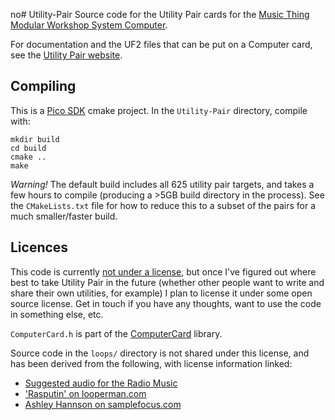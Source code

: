 no# Utility-Pair
Source code for the Utility Pair cards for the [Music Thing Modular Workshop System Computer](https://www.musicthing.co.uk/workshopsystem/).

For documentation and the UF2 files that can be put on a Computer card, see the [Utility Pair website](https://www.chris-j.co.uk/utility_pair/).


## Compiling
This is a [Pico SDK](https://github.com/raspberrypi/pico-sdk) cmake project. In the `Utility-Pair` directory, compile with:
```
mkdir build
cd build
cmake ..
make
```

*Warning!* The default build includes all 625 utility pair targets, and takes a few hours to compile (producing a >5GB build directory in the process). See the `CMakeLists.txt` file for how to reduce this to a subset of the pairs for a much smaller/faster build.


## Licences
This code is currently [not under a license](https://choosealicense.com/no-permission/), but once I've figured out where best to take Utility Pair in the future (whether other people want to write and share their own utilities, for example) I plan to license it under some open source license. Get in touch if you have any thoughts, want to use the code in something else, etc.

`ComputerCard.h` is part of the [ComputerCard](https://github.com/TomWhitwell/Workshop_Computer/tree/main/Demonstrations%2BHelloWorlds/PicoSDK/ComputerCard) library.

Source code in the `loops/` directory is not shared under this license, and has been derived from the following, with license information linked:
- [Suggested audio for the Radio Music](https://github.com/TomWhitwell/RadioMusic/wiki/Audio-for-the-SD-Card)
- ['Rasputin' on looperman.com](https://www.looperman.com/loops/detail/382008/spector-christmas-groove-free-150bpm-pop-drum-loopnot)
- [Ashley Hannson on samplefocus.com](https://samplefocus.com/samples/sleigh-bells-c)
